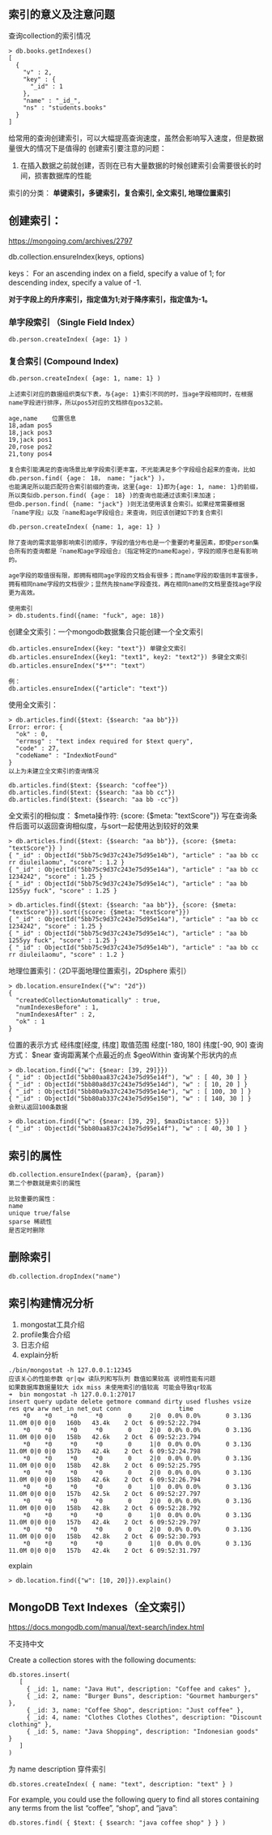 ## 索引的意义及注意问题
查询collection的索引情况
```
> db.books.getIndexes()
[
  {
    "v" : 2,
    "key" : {
      "_id" : 1
    },
    "name" : "_id_",
    "ns" : "students.books"
  }
]
```
给常用的查询创建索引，可以大幅提高查询速度，虽然会影响写入速度，但是数据量很大的情况下是值得的
创建索引要注意的问题：
1. 在插入数据之前就创建，否则在已有大量数据的时候创建索引会需要很长的时间，损害数据库的性能

索引的分类：
**单键索引，多键索引，复合索引, 全文索引, 地理位置索引**

## 创建索引：
https://mongoing.com/archives/2797

db.collection.ensureIndex(keys, options)

keys：
For an ascending index on a field, specify a value of 1; for descending index, specify a value of -1.

**对于字段上的升序索引，指定值为1;对于降序索引，指定值为-1。**

### 单字段索引 （Single Field Index）
```
db.person.createIndex( {age: 1} ) 
```

### 复合索引 (Compound Index)
```
db.person.createIndex( {age: 1, name: 1} ) 

上述索引对应的数据组织类似下表，与{age: 1}索引不同的时，当age字段相同时，在根据name字段进行排序，所以pos5对应的文档排在pos3之前。

age,name	位置信息
18,adam	pos5
18,jack	pos3
19,jack	pos1
20,rose	pos2
21,tony	pos4

复合索引能满足的查询场景比单字段索引更丰富，不光能满足多个字段组合起来的查询，比如db.person.find( {age： 18， name: "jack"} )，
也能满足所以能匹配符合索引前缀的查询，这里{age: 1}即为{age: 1, name: 1}的前缀，所以类似db.person.find( {age： 18} )的查询也能通过该索引来加速；
但db.person.find( {name: "jack"} )则无法使用该复合索引。如果经常需要根据『name字段』以及『name和age字段组合』来查询，则应该创建如下的复合索引

db.person.createIndex( {name: 1, age: 1} ) 

除了查询的需求能够影响索引的顺序，字段的值分布也是一个重要的考量因素，即使person集合所有的查询都是『name和age字段组合』（指定特定的name和age），字段的顺序也是有影响的。

age字段的取值很有限，即拥有相同age字段的文档会有很多；而name字段的取值则丰富很多，拥有相同name字段的文档很少；显然先按name字段查找，再在相同name的文档里查找age字段更为高效。

使用索引
> db.students.find({name: "fuck", age: 18})

```

创建全文索引：一个mongodb数据集合只能创建一个全文索引
```
db.articles.ensureIndex({key: "text"}) 单键全文索引
db.articles.ensureIndex({key1: "text1", key2: "text2"}) 多键全文索引
db.articles.ensureIndex("$**": "text"）

例：
db.articles.ensureIndex({"article": "text"})
```
使用全文索引：
```
> db.articles.find({$text: {$search: "aa bb"}})
Error: error: {
  "ok" : 0,
  "errmsg" : "text index required for $text query",
  "code" : 27,
  "codeName" : "IndexNotFound"
}
以上为未建立全文索引的查询情况

db.articles.find($text: {$search: "coffee"})
db.articles.find($text: {$search: "aa bb cc"})
db.articles.find($text: {$search: "aa bb -cc"})
```
全文索引的相似度：
$meta操作符: {score: {$meta: "textScore"}}
写在查询条件后面可以返回查询相似度，与sort一起使用达到较好的效果
```
> db.articles.find({$text: {$search: "aa bb"}}, {score: {$meta: "textScore"}} )
{ "_id" : ObjectId("5bb75c9d37c243e75d95e14b"), "article" : "aa bb cc rr diuleilaomu", "score" : 1.2 }
{ "_id" : ObjectId("5bb75c9d37c243e75d95e14a"), "article" : "aa bb cc 1234242", "score" : 1.25 }
{ "_id" : ObjectId("5bb75c9d37c243e75d95e14c"), "article" : "aa bb 1255yy fuck", "score" : 1.25 }

> db.articles.find({$text: {$search: "aa bb"}}, {score: {$meta: "textScore"}}).sort({score: {$meta: "textScore"}})
{ "_id" : ObjectId("5bb75c9d37c243e75d95e14a"), "article" : "aa bb cc 1234242", "score" : 1.25 }
{ "_id" : ObjectId("5bb75c9d37c243e75d95e14c"), "article" : "aa bb 1255yy fuck", "score" : 1.25 }
{ "_id" : ObjectId("5bb75c9d37c243e75d95e14b"), "article" : "aa bb cc rr diuleilaomu", "score" : 1.2 }
```

地理位置索引：（2D平面地理位置索引，2Dsphere 索引）
```
> db.location.ensureIndex({"w": "2d"})
{
  "createdCollectionAutomatically" : true,
  "numIndexesBefore" : 1,
  "numIndexesAfter" : 2,
  "ok" : 1
}
```
位置的表示方式 经纬度[经度, 纬度]
取值范围 经度[-180, 180]  纬度[-90, 90]
查询方式：
$near 查询距离某个点最近的点
$geoWithin 查询某个形状内的点

```
> db.location.find({"w": {$near: [39, 29]}})
{ "_id" : ObjectId("5bb80aa837c243e75d95e14f"), "w" : [ 40, 30 ] }
{ "_id" : ObjectId("5bb80a8d37c243e75d95e14d"), "w" : [ 10, 20 ] }
{ "_id" : ObjectId("5bb80a9a37c243e75d95e14e"), "w" : [ 100, 30 ] }
{ "_id" : ObjectId("5bb80ab337c243e75d95e150"), "w" : [ 140, 30 ] }
会默认返回100条数据

> db.location.find({"w": {$near: [39, 29], $maxDistance: 5}})
{ "_id" : ObjectId("5bb80aa837c243e75d95e14f"), "w" : [ 40, 30 ] }
```


## 索引的属性
```
db.collection.ensureIndex({param}, {param})
第二个参数就是索引的属性

比较重要的属性：
name
unique true/false
sparse 稀疏性
是否定时删除

```

## 删除索引
```
db.collection.dropIndex("name")
```

## 索引构建情况分析
1. mongostat工具介绍
2. profile集合介绍
3. 日志介绍
4. explain分析

```
./bin/mongostat -h 127.0.0.1:12345
应该关心的性能参数 qr|qw 读队列和写队列 数值如果较高 说明性能有问题
如果数据库数据量较大 idx miss 未使用索引的值较高 可能会导致qr较高
➜  bin mongostat -h 127.0.0.1:27017
insert query update delete getmore command dirty used flushes vsize   res qrw arw net_in net_out conn                time
    *0    *0     *0     *0       0     2|0  0.0% 0.0%       0 3.13G 11.0M 0|0 0|0   160b   43.4k    2 Oct  6 09:52:22.794
    *0    *0     *0     *0       0     2|0  0.0% 0.0%       0 3.13G 11.0M 0|0 0|0   158b   42.6k    2 Oct  6 09:52:23.794
    *0    *0     *0     *0       0     1|0  0.0% 0.0%       0 3.13G 11.0M 0|0 0|0   157b   42.4k    2 Oct  6 09:52:24.798
    *0    *0     *0     *0       0     2|0  0.0% 0.0%       0 3.13G 11.0M 0|0 0|0   158b   42.8k    2 Oct  6 09:52:25.795
    *0    *0     *0     *0       0     2|0  0.0% 0.0%       0 3.13G 11.0M 0|0 0|0   158b   42.6k    2 Oct  6 09:52:26.794
    *0    *0     *0     *0       0     1|0  0.0% 0.0%       0 3.13G 11.0M 0|0 0|0   157b   42.5k    2 Oct  6 09:52:27.797
    *0    *0     *0     *0       0     2|0  0.0% 0.0%       0 3.13G 11.0M 0|0 0|0   158b   42.8k    2 Oct  6 09:52:28.792
    *0    *0     *0     *0       0     1|0  0.0% 0.0%       0 3.13G 11.0M 0|0 0|0   157b   42.4k    2 Oct  6 09:52:29.797
    *0    *0     *0     *0       0     2|0  0.0% 0.0%       0 3.13G 11.0M 0|0 0|0   158b   42.8k    2 Oct  6 09:52:30.793
    *0    *0     *0     *0       0     1|0  0.0% 0.0%       0 3.13G 11.0M 0|0 0|0   157b   42.4k    2 Oct  6 09:52:31.797
```

explain
```
> db.location.find({"w": [10, 20]}).explain()
```


## MongoDB Text Indexes（全文索引）
https://docs.mongodb.com/manual/text-search/index.html

不支持中文

Create a collection stores with the following documents:
```
db.stores.insert(
   [
     { _id: 1, name: "Java Hut", description: "Coffee and cakes" },
     { _id: 2, name: "Burger Buns", description: "Gourmet hamburgers" },
     { _id: 3, name: "Coffee Shop", description: "Just coffee" },
     { _id: 4, name: "Clothes Clothes Clothes", description: "Discount clothing" },
     { _id: 5, name: "Java Shopping", description: "Indonesian goods" }
   ]
)
```
为 name description 穿件索引
```
db.stores.createIndex( { name: "text", description: "text" } )
```

For example, you could use the following query to find all stores containing any terms from the list “coffee”, “shop”, and “java”:
```
db.stores.find( { $text: { $search: "java coffee shop" } } )
```






